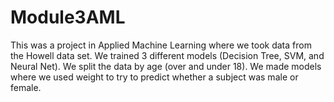 # Module3AML
This was a project in Applied Machine Learning where we took data from the Howell data set.  We trained 3 different models (Decision Tree, SVM, and Neural Net).  We split the data by age (over and under 18).  We made models where we used weight to try to predict whether a subject was male or female.  
